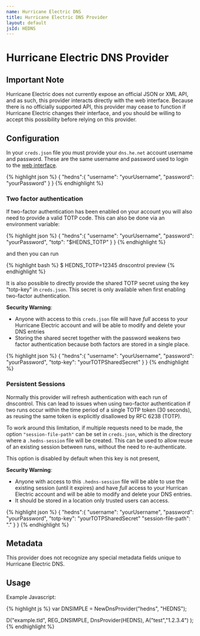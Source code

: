 ```yaml
---
name: Hurricane Electric DNS
title: Hurricane Electric DNS Provider
layout: default
jsId: HEDNS
---
```

# Hurricane Electric DNS Provider

## Important Note
Hurricane Electric does not currently expose an official JSON or XML API, and as such, this provider interacts directly
with the web interface. Because there is no officially supported API, this provider may cease to function if Hurricane
Electric changes their interface, and you should be willing to accept this possibility before relying on this provider.

## Configuration
In your `creds.json` file you must provide your `dns.he.net` account username and password. These are the same username
and password used to login to the [web interface]([https://dns.he.net]).

{% highlight json %}
{
  "hedns":{
    "username": "yourUsername",
    "password": "yourPassword"
  }
}
{% endhighlight %}

### Two factor authentication

If two-factor authentication has been enabled on your account you will also need to provide a valid TOTP code.
This can also be done via an environment variable:

{% highlight json %}
{
  "hedns":{
    "username": "yourUsername",
    "password": "yourPassword",
    "totp": "$HEDNS_TOTP"
  }
}
{% endhighlight %}

and then you can run

{% highlight bash %}
$ HEDNS_TOTP=12345 dnscontrol preview
{% endhighlight %}

It is also possible to directly provide the shared TOTP secret using the key "totp-key" in `creds.json`. This secret is
only available when first enabling two-factor authentication.

**Security Warning**:
* Anyone with access to this `creds.json` file will have *full* access to your Hurricane Electric account and will be 
  able to modify and delete your DNS entries
* Storing the shared secret together with the password weakens two factor authentication because both factors are stored
  in a single place.

{% highlight json %}
{
  "hedns":{
    "username": "yourUsername",
    "password": "yourPassword",
    "totp-key": "yourTOTPSharedSecret"
  }
}
{% endhighlight %}

### Persistent Sessions

Normally this provider will refresh authentication with each run of dnscontrol. This can lead to issues when using
two-factor authentication if two runs occur within the time period of a single TOTP token (30 seconds), as reusing the
same token is explicitly disallowed by RFC 6238 (TOTP).

To work around this limitation, if multiple requests need to be made, the option `"session-file-path"` can be set in
`creds.json`, which is the directory where a `.hedns-session` file will be created. This can be used to allow reuse of an
existing session between runs, without the need to re-authenticate.

This option is disabled by default when this key is not present, 

**Security Warning**:
* Anyone with access to this `.hedns-session` file will be able to use the existing session (until it expires) and have
  *full* access to your Hurrican Electric account and will be able to modify and delete your DNS entries.
* It should be stored in a location only trusted users can access.

{% highlight json %}
{
  "hedns":{
    "username": "yourUsername",
    "password": "yourPassword",
    "totp-key": "yourTOTPSharedSecret"
    "session-file-path": "."
  }
}
{% endhighlight %}


## Metadata
This provider does not recognize any special metadata fields unique to Hurricane Electric DNS.

## Usage
Example Javascript:

{% highlight js %}
var DNSIMPLE = NewDnsProvider("hedns", "HEDNS");

D("example.tld", REG_DNSIMPLE, DnsProvider(HEDNS),
    A("test","1.2.3.4")
);
{% endhighlight %}
